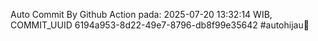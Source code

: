 Auto Commit By Github Action pada: 2025-07-20 13:32:14 WIB, COMMIT_UUID 6194a953-8d22-49e7-8796-db8f99e35642 #autohijau🗿
